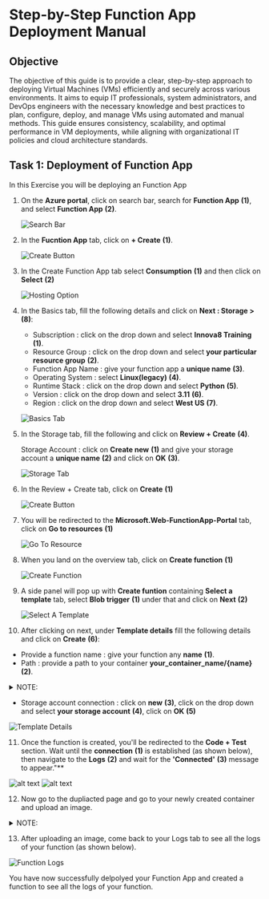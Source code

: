 # Step-by-Step Function App Deployment Manual

## Objective

The objective of this guide is to provide a clear, step-by-step approach to deploying Virtual Machines (VMs) efficiently and securely across various environments. It aims to equip IT professionals, system administrators, and DevOps engineers with the necessary knowledge and best practices to plan, configure, deploy, and manage VMs using automated and manual methods. This guide ensures consistency, scalability, and optimal performance in VM deployments, while aligning with organizational IT policies and cloud architecture standards.

## Task 1: Deployment of Function App

In this Exercise you will be deploying an Function App

1. On the **Azure portal**, click on search bar, search for **Function App** **(1)**, and select **Function App** **(2)**.

   ![Search Bar](https://raw.githubusercontent.com/RuchithaGowda10/doc-on-vm-creation/refs/heads/main/images/Screenshot%202025-05-05%20093318.png)

2. In the **Fucntion App** tab, click on **+ Create** **(1)**.

   ![Create Button](https://raw.githubusercontent.com/RuchithaGowda10/doc-on-vm-creation/refs/heads/main/images/Screenshot%202025-05-05%20093300.png)

3. In the Create Function App tab select **Consumption** **(1)** and then click on **Select** **(2)**

   ![Hosting Option](https://raw.githubusercontent.com/RuchithaGowda10/doc-on-vm-creation/refs/heads/main/images/Screenshot%202025-05-05%20093345.png)

4. In the Basics tab, fill the following details and click on **Next : Storage >** **(8)**:

   - Subscription : click on the drop down and select **Innova8 Training** **(1)**.
   - Resource Group : click on the drop down and select **your particular resource group** **(2)**.
   - Function App Name : give your function app a **unique name** **(3)**.
   - Operating System : select **Linux(legacy)** **(4)**.
   - Runtime Stack : click on the drop down and select **Python** **(5)**.
   - Version : click on the drop down and select **3.11** **(6)**.
   - Region : click on the drop down and select **West US** **(7)**.

   ![Basics Tab](https://raw.githubusercontent.com/RuchithaGowda10/doc-on-vm-creation/refs/heads/main/images/Screenshot%202025-05-05%20093405.png)

5. In the Storage tab, fill the following and click on **Review  + Create** **(4)**.

   Storage Account : click on **Create new** **(1)** and give your storage account a **unique name** **(2)** and click on **OK** **(3)**.

   ![Storage Tab](https://raw.githubusercontent.com/RuchithaGowda10/doc-on-vm-creation/refs/heads/main/images/Screenshot%202025-05-05%20093429.png)

6. In the Review + Create tab, click on **Create** **(1)**

   ![Create Button](https://raw.githubusercontent.com/RuchithaGowda10/doc-on-vm-creation/refs/heads/main/images/Screenshot%202025-05-05%20093447.png)

7. You will be redirected to the **Microsoft.Web-FunctionApp-Portal** tab, click on **Go to resources** **(1)**

   ![Go To Resource](https://raw.githubusercontent.com/RuchithaGowda10/doc-on-vm-creation/refs/heads/main/images/Screenshot%202025-05-05%20093507.png)

8. When you land on the overview tab, click on **Create function** **(1)**

   ![Create Function](https://raw.githubusercontent.com/RuchithaGowda10/doc-on-vm-creation/refs/heads/main/images/Screenshot%202025-05-05%20093529.png)

9. A side panel will pop up with **Create funtion** containing **Select a template** tab, select **Blob trigger** **(1)** under that and click on **Next** **(2)**

   ![Select A Template](https://raw.githubusercontent.com/RuchithaGowda10/doc-on-vm-creation/refs/heads/main/images/Screenshot%202025-05-05%20093548.png)

10. After clicking on next, under **Template details** fill the following details and click on **Create** **(6)**:

   - Provide a function name : give your function any **name** **(1)**.
   - Path : provide a path to your container **your_container_name/{name}** **(2)**.
   
<details>
<summary> NOTE: </summary> 
   - Before specifying a path, ensure that you have created a container. To create a container, duplicate this tab and navigate to <strong>Home</strong>, then go to your <strong>Resource Group</strong> and select your <strong>Newly created storage account</strong>. In the side panel, under <strong>Data storage</strong>, click on <strong>Containers</strong>and then click on <strong>+ Container</strong> to create a new container. Give the container a name and click <strong>Create</strong>.<strong>Do not close this tab</strong> and ensure that the container name you use matches the one you enter in the <strong>Path</strong> field <strong>(2)</strong>.
</details>

   - Storage account connection : click on **new** **(3)**, click on the drop down and select **your storage account** **(4)**, click on **OK** **(5)**

   ![Template Details](https://raw.githubusercontent.com/RuchithaGowda10/doc-on-vm-creation/refs/heads/main/images/Screenshot%202025-05-05%20100119.png)

11. Once the function is created, you'll be redirected to the **Code + Test** section. Wait until the **connection** **(1)** is established (as shown below), then navigate to the **Logs** **(2)** and wait for the **'Connected'** **(3)** message to appear."**

   ![alt text](https://raw.githubusercontent.com/RuchithaGowda10/doc-on-vm-creation/refs/heads/main/images/Screenshot%202025-05-05%20093603.png)
   ![alt text](https://raw.githubusercontent.com/RuchithaGowda10/doc-on-vm-creation/refs/heads/main/images/Screenshot%202025-05-05%20093619.png)

12. Now go to the dupliacted page and go to your newly created container and upload an image.
<details>
<summary>NOTE:</summary>
To navigate to your container, click on <strong>your_container</strong> that you have created.You will see an <strong>Upload</strong> button — click on it, then click on <strong>Browse files</strong>, select any image from your file manager, and finally click on <strong>Upload</strong>.
</details>

13. After uploading an image, come back to your Logs tab to see all the logs of your function (as shown below). 

   ![Function Logs](https://raw.githubusercontent.com/RuchithaGowda10/doc-on-vm-creation/refs/heads/main/images/Screenshot%202025-05-05%20093640.png)

You have now successfully delpolyed your Function App and created a function to see all the logs of your function.
